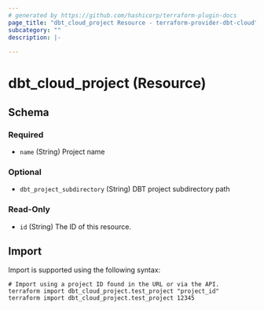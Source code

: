 ```yaml
---
# generated by https://github.com/hashicorp/terraform-plugin-docs
page_title: "dbt_cloud_project Resource - terraform-provider-dbt-cloud"
subcategory: ""
description: |-
  
---
```


# dbt_cloud_project (Resource)





<!-- schema generated by tfplugindocs -->
## Schema

### Required

- `name` (String) Project name

### Optional

- `dbt_project_subdirectory` (String) DBT project subdirectory path

### Read-Only

- `id` (String) The ID of this resource.

## Import

Import is supported using the following syntax:

```shell
# Import using a project ID found in the URL or via the API.
terraform import dbt_cloud_project.test_project "project_id"
terraform import dbt_cloud_project.test_project 12345
```
